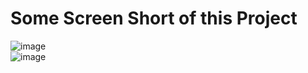 # Some Screen Short of this Project

![image](https://github.com/user-attachments/assets/c0153b4f-f829-4b08-838e-91f12ee837eb)           
![image](https://github.com/user-attachments/assets/f2bc9614-68b1-4a99-8b5d-bdf2df24c494)

